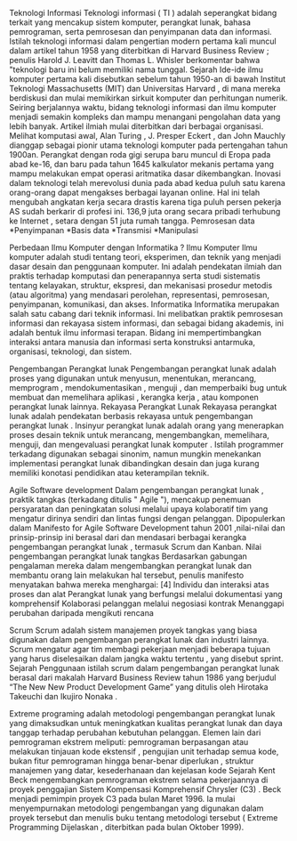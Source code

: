 Teknologi Informasi
Teknologi informasi ( TI ) adalah seperangkat bidang terkait yang mencakup sistem komputer, perangkat lunak, bahasa pemrograman, serta pemrosesan dan penyimpanan data dan informasi.
Istilah teknologi informasi dalam pengertian modern pertama kali muncul dalam artikel tahun 1958 yang diterbitkan di Harvard Business Review ; penulis Harold J. Leavitt dan Thomas L. Whisler berkomentar bahwa "teknologi baru ini belum memiliki nama tunggal.
Sejarah 
Ide-ide ilmu komputer pertama kali disebutkan sebelum tahun 1950-an di bawah Institut Teknologi Massachusetts (MIT) dan Universitas Harvard , di mana mereka berdiskusi dan mulai memikirkan sirkuit komputer dan perhitungan numerik. Seiring berjalannya waktu, bidang teknologi informasi dan ilmu komputer menjadi semakin kompleks dan mampu menangani pengolahan data yang lebih banyak. Artikel ilmiah mulai diterbitkan dari berbagai organisasi.
Melihat komputasi awal, Alan Turing , J. Presper Eckert , dan John Mauchly dianggap sebagai pionir utama teknologi komputer pada pertengahan tahun 1900an.
Perangkat dengan roda gigi serupa baru muncul di Eropa pada abad ke-16, dan baru pada tahun 1645 kalkulator mekanis pertama yang mampu melakukan empat operasi aritmatika dasar dikembangkan.
Inovasi dalam teknologi telah merevolusi dunia pada abad kedua puluh satu karena orang-orang dapat mengakses berbagai layanan online. Hal ini telah mengubah angkatan kerja secara drastis karena tiga puluh persen pekerja AS sudah berkarir di profesi ini. 136,9 juta orang secara pribadi terhubung ke Internet , setara dengan 51 juta rumah tangga.
Pemrosesan data
*Penyimpanan 
*Basis data
*Transmisi 
*Manipulasi

Perbedaan Ilmu Komputer dengan Informatika ?
Ilmu Komputer
Ilmu komputer adalah studi tentang teori, eksperimen, dan teknik yang menjadi dasar desain dan penggunaan komputer. Ini adalah pendekatan ilmiah dan praktis terhadap komputasi dan penerapannya serta studi sistematis tentang kelayakan, struktur, ekspresi, dan mekanisasi prosedur metodis (atau algoritma) yang mendasari perolehan, representasi, pemrosesan, penyimpanan, komunikasi, dan akses.
Informatika
Informatika merupakan salah satu cabang dari teknik informasi. Ini melibatkan praktik pemrosesan informasi dan rekayasa sistem informasi, dan sebagai bidang akademis, ini adalah bentuk ilmu informasi terapan. Bidang ini mempertimbangkan interaksi antara manusia dan informasi serta konstruksi antarmuka, organisasi, teknologi, dan sistem.

Pengembangan Perangkat lunak
Pengembangan perangkat lunak adalah proses yang digunakan untuk menyusun, menentukan, merancang, memprogram , mendokumentasikan , menguji , dan memperbaiki bug untuk membuat dan memelihara aplikasi , kerangka kerja , atau komponen perangkat lunak lainnya.
Rekayasa Perangkat Lunak
Rekayasa perangkat lunak adalah pendekatan berbasis rekayasa untuk pengembangan perangkat lunak . Insinyur perangkat lunak adalah orang yang menerapkan proses desain teknik untuk merancang, mengembangkan, memelihara, menguji, dan mengevaluasi perangkat lunak komputer . Istilah programmer terkadang digunakan sebagai sinonim, namun mungkin menekankan implementasi perangkat lunak dibandingkan desain dan juga kurang memiliki konotasi pendidikan atau keterampilan teknik.

Agile Software development
Dalam pengembangan perangkat lunak , praktik tangkas (terkadang ditulis " Agile "), mencakup penemuan persyaratan dan peningkatan solusi melalui upaya kolaboratif tim yang mengatur dirinya sendiri dan lintas fungsi dengan pelanggan.
Dipopulerkan dalam Manifesto for Agile Software Development tahun 2001 ,nilai-nilai dan prinsip-prinsip ini berasal dari dan mendasari berbagai kerangka pengembangan perangkat lunak , termasuk Scrum dan Kanban.
Nilai pengembangan perangkat lunak tangkas 
Berdasarkan gabungan pengalaman mereka dalam mengembangkan perangkat lunak dan membantu orang lain melakukan hal tersebut, penulis manifesto menyatakan bahwa mereka menghargai: [4]
Individu dan interaksi atas proses dan alat
Perangkat lunak yang berfungsi melalui dokumentasi yang komprehensif
Kolaborasi pelanggan melalui negosiasi kontrak
Menanggapi perubahan daripada mengikuti rencana

Scrum
Scrum adalah sistem manajemen proyek tangkas yang biasa digunakan dalam pengembangan perangkat lunak dan industri lainnya.
Scrum mengatur agar tim membagi pekerjaan menjadi beberapa tujuan yang harus diselesaikan dalam jangka waktu tertentu , yang disebut sprint.
Sejarah
Penggunaan istilah scrum dalam pengembangan perangkat lunak berasal dari makalah Harvard Business Review tahun 1986 yang berjudul “The New New Product Development Game” yang ditulis oleh Hirotaka Takeuchi dan Ikujiro Nonaka .

Extreme programing
adalah metodologi pengembangan perangkat lunak yang dimaksudkan untuk meningkatkan kualitas perangkat lunak dan daya tanggap terhadap perubahan kebutuhan pelanggan.
Elemen lain dari pemrograman ekstrem meliputi: pemrograman berpasangan atau melakukan tinjauan kode ekstensif , pengujian unit terhadap semua kode, bukan fitur pemrograman hingga benar-benar diperlukan , struktur manajemen yang datar, kesederhanaan dan kejelasan kode
Sejarah
Kent Beck mengembangkan pemrograman ekstrem selama pekerjaannya di proyek penggajian Sistem Kompensasi Komprehensif Chrysler (C3) . Beck menjadi pemimpin proyek C3 pada bulan Maret 1996. Ia mulai menyempurnakan metodologi pengembangan yang digunakan dalam proyek tersebut dan menulis buku tentang metodologi tersebut ( Extreme Programming Dijelaskan , diterbitkan pada bulan Oktober 1999).
